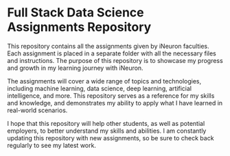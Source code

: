 # Full Stack Data Science Assignments Repository

This repository contains all the assignments given by iNeuron faculties. Each assignment is placed in a separate folder with all the necessary files and instructions. The purpose of this repository is to showcase my progress and growth in my learning journey with iNeuron.

The assignments will cover a wide range of topics and technologies, including machine learning, data science, deep learning, artificial intelligence, and more. This repository serves as a reference for my skills and knowledge, and demonstrates my ability to apply what I have learned in real-world scenarios.

I hope that this repository will help other students, as well as potential employers, to better understand my skills and abilities. I am constantly updating this repository with new assignments, so be sure to check back regularly to see my latest work.
